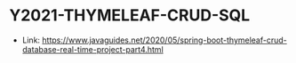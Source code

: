 # Y2021-THYMELEAF-CRUD-SQL

* Link:
  https://www.javaguides.net/2020/05/spring-boot-thymeleaf-crud-database-real-time-project-part4.html